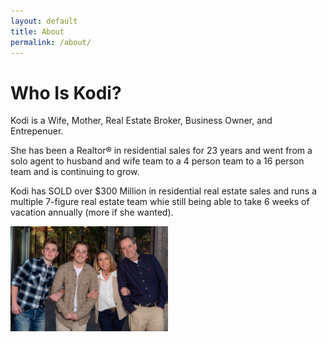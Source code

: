 ```yaml
---
layout: default
title: About
permalink: /about/
---
```



<h1>Who Is Kodi?</h1>
Kodi is a Wife, Mother, Real Estate Broker, Business Owner, and Entrepenuer.

She has been a Realtor®️ in residential sales for 23 years and went from a solo agent to husband and wife team to a 4 person team to a 16 person team and is continuing to grow.

Kodi has SOLD over $300 Million in residential real estate sales and runs a multiple 7-figure real estate team whie still being able to take 6 weeks of vacation annually (more if she wanted).

<a><img src="/img/family.jpg" width="50%"></a>
